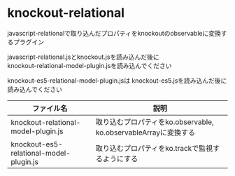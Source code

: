 knockout-relational
=====================

javascript-relationalで取り込んだプロパティをknockoutのobservableに変換するプラグイン  

javascript-relational.jsとknockout.jsを読み込んだ後に  
knockout-relational-model-plugin.jsを読み込んでください  

knockout-es5-relational-model-plugin.jsは
knockout-es5.jsを読み込んだ後に読み込んでください

|ファイル名|説明|
|----------|----|
|knockout-relational-model-plugin.js|取り込むプロパティをko.observable, ko.observableArrayに変換する|
|knockout-es5-relational-model-plugin.js|取り込むプロパティをko.trackで監視するようにする|


